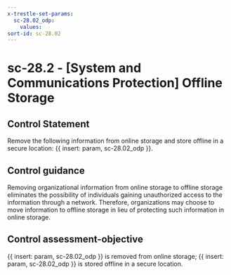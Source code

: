 ```yaml
---
x-trestle-set-params:
  sc-28.02_odp:
    values:
sort-id: sc-28.02
---
```


# sc-28.2 - \[System and Communications Protection\] Offline Storage

## Control Statement

Remove the following information from online storage and store offline in a secure location: {{ insert: param, sc-28.02_odp }}.

## Control guidance

Removing organizational information from online storage to offline storage eliminates the possibility of individuals gaining unauthorized access to the information through a network. Therefore, organizations may choose to move information to offline storage in lieu of protecting such information in online storage.

## Control assessment-objective

{{ insert: param, sc-28.02_odp }} is removed from online storage;
{{ insert: param, sc-28.02_odp }} is stored offline in a secure location.
